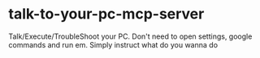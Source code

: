 # talk-to-your-pc-mcp-server
Talk/Execute/TroubleShoot your PC. Don't need to open settings, google commands and run em. Simply instruct what do you wanna do
